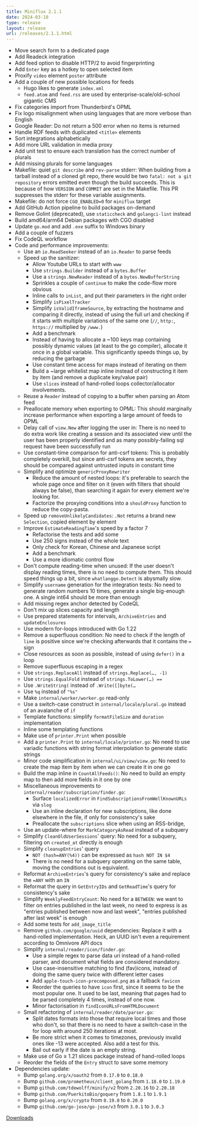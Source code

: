 ```yaml
---
title: Miniflux 2.1.1
date: 2024-03-10
type: release
layout: release
url: /releases/2.1.1.html
---
```


* Move search form to a dedicated page
* Add Readeck integration
* Add feed option to disable HTTP/2 to avoid fingerprinting
* Add `Enter` key as a hotkey to open selected item
* Proxify `video` element `poster` attribute
* Add a couple of new possible locations for feeds
    * Hugo likes to generate `index.xml`
    * `feed.atom` and `feed.rss` are used by enterprise-scale/old-school gigantic CMS
* Fix categories import from Thunderbird's OPML
* Fix logo misalignment when using languages that are more verbose than English
* Google Reader: Do not return a 500 error when no items is returned
* Handle RDF feeds with duplicated `<title>` elements
* Sort integrations alphabetically
* Add more URL validation in media proxy
* Add unit test to ensure each translation has the correct number of plurals
* Add missing plurals for some languages
* Makefile: quiet `git describe` and `rev-parse` stderr: When building from a tarball instead of a cloned git repo, there would be two `fatal: not a git repository` errors emitted even though the build succeeds. This is because of how `VERSION` and `COMMIT` are set in the Makefile. This PR suppresses the stderr for these variable assignments.
* Makefile: do not force `CGO_ENABLED=0` for `miniflux` target
* Add GitHub Action pipeline to build packages on-demand
* Remove Golint (deprecated), use `staticcheck` and `golangci-lint` instead
* Build amd64/arm64 Debian packages with CGO disabled
* Update `go.mod` and add `.exe` suffix to Windows binary
* Add a couple of fuzzers
* Fix CodeQL workflow
* Code and performance improvements:
    * Use an `io.ReadSeeker` instead of an `io.Reader` to parse feeds
    * Speed up the sanitizer:
        - Allow Youtube URLs to start with `www`
        - Use `strings.Builder` instead of a `bytes.Buffer`
        - Use a `strings.NewReader` instead of a `bytes.NewBufferString`
        - Sprinkles a couple of `continue` to make the code-flow more obvious
        - Inline calls to `inList`, and put their parameters in the right order
        - Simplify `isPixelTracker`
        - Simplify `isValidIframeSource`, by extracting the hostname and comparing it directly, instead of using the full url and checking if it starts with multiple variations of the same one (`//`, `http:`, `https://` multiplied by `/www.`)
        - Add a benchmark
        - Instead of having to allocate a ~100 keys map containing possibly dynamic values (at least to the go compiler), allocate it once in a global variable. This significantly speeds things up, by reducing the garbage
        - Use constant time access for maps instead of iterating on them
        - Build a ~large whitelist map inline instead of constructing it item by item (and remove a duplicate key/value pair)
        - Use `slices` instead of hand-rolled loops
    collector/allocator involvements.
    * Reuse a `Reader` instead of copying to a buffer when parsing an Atom feed
    * Preallocate memory when exporting to OPML: This should marginally increase performance when exporting a large amount of feeds to OPML
    * Delay call of `view.New` after logging the user in: There is no need to do extra work like creating a session and its associated view until the user has been properly identified and as many possibly-failing sql request have been successfully run
    * Use constant-time comparison for anti-csrf tokens: This is probably completely overkill, but since anti-csrf tokens are secrets, they should be compared against untrusted inputs in constant time
    * Simplify and optimize `genericProxyRewriter`
        - Reduce the amount of nested loops: it's preferable to search the whole page once and filter on it (even with filters that should always be false), than searching it again for every element we're looking for.
        - Factorize the proxying conditions into a `shouldProxy` function to reduce the copy-pasta.
    * Speed up `removeUnlikelyCandidates`: `.Not` returns a brand new `Selection`, copied element by element
    * Improve `EstimateReadingTime`'s speed by a factor 7
        - Refactorise the tests and add some
        - Use 250 signs instead of the whole text
        - Only check for Korean, Chinese and Japanese script
        - Add a benchmark
        - Use a more idiomatic control flow
    * Don't compute reading-time when unused: If the user doesn't display reading times, there is no need to compute them. This should speed things up a bit, since `whatlanggo.Detect` is abysmally slow.
    * Simplify `username` generation for the integration tests: No need to generate random numbers 10 times, generate a single big-enough one. A single int64 should be more than enough
    * Add missing regex anchor detected by CodeQL
    * Don't mix up slices capacity and length
    * Use prepared statements for intervals, `ArchiveEntries` and `updateEnclosures`
    * Use modern for-loops introduced with Go 1.22
    * Remove a superfluous condition: No need to check if the length of `line` is positive since we're checking afterwards that it contains the `=` sign
    * Close resources as soon as possible, instead of using `defer()` in a loop
    * Remove superfluous escaping in a regex
    * Use `strings.ReplaceAll` instead of `strings.Replace(…, -1)`
    * Use `strings.EqualFold` instead of `strings.ToLower(…) ==`
    * Use `.WriteString(` instead of `.Write([]byte(…`
    * Use `%q` instead of `"%s"`
    * Make `internal/worker/worker.go` read-only
    * Use a switch-case construct in `internal/locale/plural.go` instead of an avalanche of `if`
    * Template functions: simplify `formatFileSize` and `duration` implementation
    * Inline some templating functions
    * Make use of `printer.Print` when possible
    * Add a `printer.Print` to `internal/locale/printer.go`: No need to use variadic functions with string format interpolation to generate static strings
    * Minor code simplification in `internal/ui/view/view.go`: No need to create the map item by item when we can create it in one go
    * Build the map inline in `CountAllFeeds()`: No need to build an empty map to then add more fields in it one by one
    * Miscellaneous improvements to `internal/reader/subscription/finder.go`:
        - Surface `localizedError` in `FindSubscriptionsFromWellKnownURLs` via `slog`
        - Use an inline declaration for new subscriptions, like done elsewhere in the
        file, if only for consistency's sake
        - Preallocate the `subscriptions` slice when using an RSS-bridge,
    * Use an update-where for `MarkCategoryAsRead` instead of a subquery
    * Simplify `CleanOldUserSessions`' query: No need for a subquery, filtering on `created_at` directly is enough
    * Simplify `cleanupEntries`' query
        - `NOT (hash=ANY(%4))` can be expressed as `hash NOT IN $4`
        - There is no need for a subquery operating on the same table, moving the conditions out is equivalent.
    * Reformat `ArchiveEntries`'s query for consistency's sake and replace the `=ANY` with an `IN`
    * Reformat the query in `GetEntryIDs` and `GetReadTime`'s query for consistency's sake
    * Simplify `WeeklyFeedEntryCount`: No need for a `BETWEEN`: we want to filter on entries published in the last week, no need to express is as "entries published between now and last week", "entries published after last week" is enough
    * Add some tests for `add_image_title`
    * Remove `github.com/google/uuid` dependencies: Replace it with a hand-rolled implementation. Heck, an UUID isn't even a requirement according to Omnivore API docs
    * Simplify `internal/reader/icon/finder.go`:
        - Use a simple regex to parse data uri instead of a hand-rolled parser, and document what fields are considered mandatory.
        - Use case-insensitive matching to find (fav)icons, instead of doing the same query twice with different letter cases
        - Add `apple-touch-icon-precomposed.png` as a fallback `favicon`
        - Reorder the queries to have `icon` first, since it seems to be the most popular one. It used to be last, meaning that pages had to be parsed completely 4 times, instead of one now.
        - Minor factorisation in `findIconURLsFromHTMLDocument`
    * Small refactoring of `internal/reader/date/parser.go`:
        - Split dates formats into those that require local times and those who don't, so that there is no need to have a switch-case in the for loop with around 250 iterations at most.
        - Be more strict when it comes to timezones, previously invalid ones like -13 were accepted. Also add a test for this.
        - Bail out early if the date is an empty string.
    * Make use of Go ≥ 1.21 slices package instead of hand-rolled loops
    * Reorder the fields of the `Entry` struct to save some memory
* Dependencies update:
    * Bump `golang.org/x/oauth2` from `0.17.0` to `0.18.0`
    * Bump `github.com/prometheus/client_golang` from `1.18.0` to `1.19.0`
    * Bump `github.com/tdewolff/minify/v2` from `2.20.16` to `2.20.18`
    * Bump `github.com/PuerkitoBio/goquery` from `1.8.1` to `1.9.1`
    * Bump `golang.org/x/crypto` from `0.19.0` to `0.20.0`
    * Bump `github.com/go-jose/go-jose/v3` from `3.0.1` to `3.0.3`

[Downloads](https://github.com/miniflux/v2/releases/tag/2.1.1)
